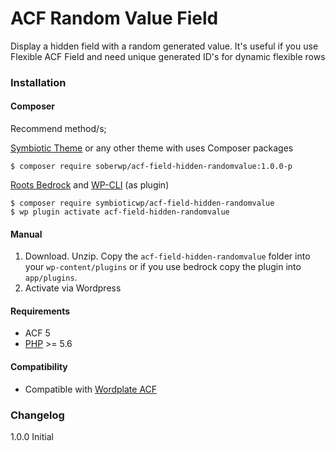 # ACF Random Value Field

Display a hidden field with a random generated value. 
It's useful if you use Flexible ACF Field and need unique generated ID's for dynamic flexible rows


### Installation

#### Composer

Recommend method/s;

[Symbiotic Theme](https://github.com/symbioticwp) or any other theme with uses Composer packages
```shell
$ composer require soberwp/acf-field-hidden-randomvalue:1.0.0-p
```

[Roots Bedrock](https://roots.io/bedrock/) and [WP-CLI](http://wp-cli.org/) (as plugin)
```shell
$ composer require symbioticwp/acf-field-hidden-randomvalue
$ wp plugin activate acf-field-hidden-randomvalue
```

#### Manual

1. Download. Unzip. Copy the `acf-field-hidden-randomvalue` folder into your `wp-content/plugins` or if you use
bedrock copy the plugin into `app/plugins`.
2. Activate via Wordpress

#### Requirements

* ACF 5
* [PHP](http://php.net/manual/en/install.php) >= 5.6

#### Compatibility

* Compatible with [Wordplate ACF](https://github.com/wordplate/acf)


### Changelog

1.0.0 Initial
